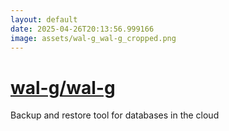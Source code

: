 ```yaml
---
layout: default
date: 2025-04-26T20:13:56.999166
image: assets/wal-g_wal-g_cropped.png
---
```


# [wal-g/wal-g](https://github.com/wal-g/wal-g)

Backup and restore tool for databases in the cloud
